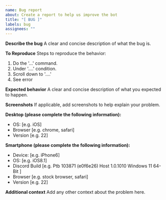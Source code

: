 ```yaml
---
name: Bug report
about: Create a report to help us improve the bot
title: "[ BUG ]"
labels: bug
assignees: ""
---
```


**Describe the bug**
A clear and concise description of what the bug is.

**To Reproduce**
Steps to reproduce the behavior:

1. Do the '...' command.
2. Under '....' condition.
3. Scroll down to '....'
4. See error

**Expected behavior**
A clear and concise description of what you expected to happen.

**Screenshots**
If applicable, add screenshots to help explain your problem.

**Desktop (please complete the following information):**

- OS: [e.g. iOS]
- Browser [e.g. chrome, safari]
- Version [e.g. 22]

**Smartphone (please complete the following information):**

- Device: [e.g. iPhone6]
- OS: [e.g. iOS8.1]
- Discord Build [e.g. Ptb 103871 (e0f6e26) Host 1.0.1010 Windows 11 64-Bit ]
- Browser [e.g. stock browser, safari]
- Version [e.g. 22]

**Additional context**
Add any other context about the problem here.
